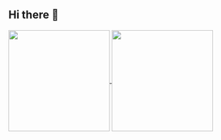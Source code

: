 ## Hi there 👋

<a href="https://github.com/EltonGaleti113/github-readme-stats">
  <img height=200 align="center" src="https://github-readme-stats.vercel.app/api?username=EltonGaleti113" />
</a>
<a href="https://github.com/EltonGaleti113/convoychat">
  <img height=200 align="center" src="https://github-readme-stats.vercel.app/api/top-langs?username=EltonGaleti113&layout=compact&langs_count=8&card_width=320" />
</a>
